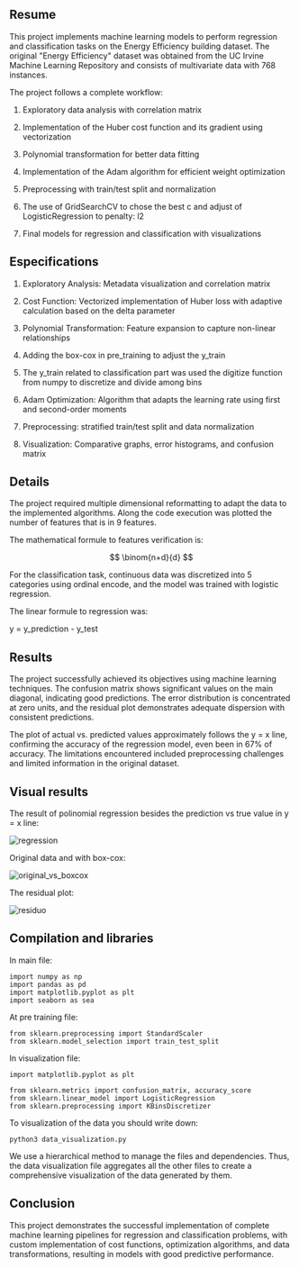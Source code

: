 ## Resume

This project implements machine learning models to perform regression and classification tasks on the Energy Efficiency building dataset. The original "Energy Efficiency" dataset was obtained from the UC Irvine Machine Learning Repository and consists of multivariate data with 768 instances.

The project follows a complete workflow:

1. Exploratory data analysis with correlation matrix

2. Implementation of the Huber cost function and its gradient using vectorization

3. Polynomial transformation for better data fitting

5. Implementation of the Adam algorithm for efficient weight optimization

6. Preprocessing with train/test split and normalization

7. The use of GridSearchCV to chose the best c and adjust of LogisticRegression to penalty: l2

9. Final models for regression and classification with visualizations

## Especifications

1. Exploratory Analysis: Metadata visualization and correlation matrix

2. Cost Function: Vectorized implementation of Huber loss with adaptive calculation based on the delta parameter

3. Polynomial Transformation: Feature expansion to capture non-linear relationships

4. Adding the box-cox in pre_training to adjust the y_train

5. The y_train related to classification part was used the digitize function from numpy to discretize and divide among bins

7. Adam Optimization: Algorithm that adapts the learning rate using first and second-order moments

8. Preprocessing: stratified train/test split and data normalization

9. Visualization: Comparative graphs, error histograms, and confusion matrix
    
## Details

The project required multiple dimensional reformatting to adapt the data to the implemented algorithms. Along the code execution was plotted the number of features that is in 9 features.

The mathematical formule to features verification is:

$$
\binom{n+d}{d}
$$

For the classification task, continuous data was discretized into 5 categories using ordinal encode, and the model was trained with logistic regression.

The linear formule to regression was: 

y = y_prediction - y_test


## Results

The project successfully achieved its objectives using machine learning techniques. The confusion matrix shows significant values on the main diagonal, indicating good predictions. The error distribution is concentrated at zero units, and the residual plot demonstrates adequate dispersion with consistent predictions.

The plot of actual vs. predicted values approximately follows the y = x line, confirming the accuracy of the regression model, even been in 67% of accuracy. The limitations encountered included preprocessing challenges and limited information in the original dataset.

## Visual results

The result of polinomial regression besides the prediction vs true value in y = x line:

![regression](https://github.com/user-attachments/assets/7edbee15-ca72-4d4c-b5a2-4b698c82c7c0)

Original data and with box-cox:

![original_vs_boxcox](https://github.com/user-attachments/assets/12864af2-e416-4d5d-b4eb-693d89b5f2dc)

The residual plot:

![residuo](https://github.com/user-attachments/assets/b0db6c82-8392-4326-8268-b02876be2b49)


## Compilation and libraries

In main file:

```
import numpy as np
import pandas as pd
import matplotlib.pyplot as plt
import seaborn as sea

```

At pre training file:

```
from sklearn.preprocessing import StandardScaler
from sklearn.model_selection import train_test_split

```

In visualization file:

```
import matplotlib.pyplot as plt

from sklearn.metrics import confusion_matrix, accuracy_score
from sklearn.linear_model import LogisticRegression
from sklearn.preprocessing import KBinsDiscretizer

```

To visualization of the data you should write down:
```
python3 data_visualization.py

```
We use a hierarchical method to manage the files and dependencies. Thus, the data visualization file aggregates all the other files to create a comprehensive visualization of the data generated by them.

## Conclusion

This project demonstrates the successful implementation of complete machine learning pipelines for regression and classification problems, with custom implementation of cost functions, optimization algorithms, and data transformations, resulting in models with good predictive performance.
